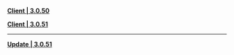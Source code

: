 **[Client | 3.0.50](https://autopatchcn.yuanshen.com/client_app/download/beta_pc/20220822195020_wFWbfyNuRkzZk9SC/YuanShen_3.0.50_beta.zip)**

**[Client | 3.0.51](https://autopatchcn.yuanshen.com/client_app/download/beta_pc/20220827131511_4SsYyxVpSc1WT2vu/YuanShen_3.0.51_beta.zip)**

---

**[Update | 3.0.51](https://autopatchcn.yuanshen.com/client_app/beta_update/hk4e_cn/31/game_3.0.50_3.0.51_hdiff_RXxvAHig5TVNarwL.zip)**
